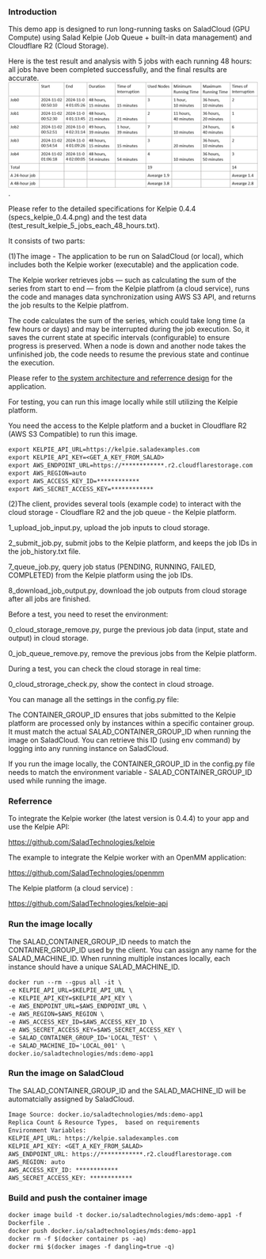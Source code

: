 ### Introduction

This demo app is designed to run long-running tasks on SaladCloud (GPU Compute) using Salad Kelpie (Job Queue + built-in data management) and Cloudflare R2 (Cloud Storage).

Here is the test result and analysis with 5 jobs with each running 48 hours: all jobs have been completed successfully, and the final results are accurate.
![test_result](test_result_kelpie_5_jobs_each_48_hours.png).

Please refer to the detailed specifications for Kelpie 0.4.4 (specs_kelpie_0.4.4.png) and the test data (test_result_kelpie_5_jobs_each_48_hours.txt).

It consists of two parts:

(1)The image - The application to be run on SaladCloud (or local), which includes both the Kelpie worker (executable) and the application code.

The Kelpie worker retrieves jobs — such as calculating the sum of the series from start to end — from the Kelpie platfrom (a cloud service), runs the code and manages data synchronization using AWS S3 API, and returns the job results to the Kelpie platfrom.

The code calculates the sum of the series, which could take long time (a few hours or days) and may be interrupted during the job execution. So, it saves the current state at specific intervals (configurable) to ensure progress is preserved. When a node is down and another node takes the unfinished job, the code needs to resume the previous state and continue the execution.

Please refer to [the system architecture and referrence design](https://github.com/SaladTechnologies/mds/blob/main/SCE_Architectural_Overview/5_long_running_tasks.png) for the application.

For testing, you can run this image locally while still utilizing the Kelpie platform.

You need the access to the Kelple platform and a bucket in Cloudflare R2 (AWS S3 Compatible) to run this image.

```
export KELPIE_API_URL=https://kelpie.saladexamples.com
export KELPIE_API_KEY=<GET_A_KEY_FROM_SALAD>
export AWS_ENDPOINT_URL=https://************.r2.cloudflarestorage.com
export AWS_REGION=auto
export AWS_ACCESS_KEY_ID=************
export AWS_SECRET_ACCESS_KEY=************
```

(2)The client, provides several tools (example code) to interact with the cloud storage - Cloudflare R2 and the job queue - the Kelpie platform.

1_upload_job_input.py, upload the job inputs to cloud storage.

2_submit_job.py, submit jobs to the Kelpie platform, and keeps the job IDs in the job_history.txt file.

7_queue_job.py, query job status (PENDING, RUNNING, FAILED, COMPLETED) from the Kelpie platform using the job IDs.

8_download_job_output.py, download the job outputs from cloud storage after all jobs are finished.

Before a test, you need to reset the environment:

0_cloud_storage_remove.py, purge the previous job data (input, state and output) in cloud storage.

0_job_queue_remove.py, remove the previous jobs from the Kelpie platform.

During a test, you can check the cloud storage in real time:

0_cloud_strorage_check.py, show the contect in cloud stroage.


You can manage all the settings in the config.py file:

The CONTAINER_GROUP_ID ensures that jobs submitted to the Kelpie platform are processed only by instances within a specific container group. It must match the actual SALAD_CONTAINER_GROUP_ID when running the image on SaladCloud. You can retrieve this ID (using env command) by logging into any running instance on SaladCloud.

If you run the image locally,  the CONTAINER_GROUP_ID in the config.py file needs to match the environment variable - SALAD_CONTAINER_GROUP_ID used while running the image.

### Referrence

To integrate the Kelpie worker (the latest version is 0.4.4) to your app and use the Kelpie API: 

https://github.com/SaladTechnologies/kelpie

The example to integrate the Kelpie worker with an OpenMM application:

https://github.com/SaladTechnologies/openmm

The Kelpie platform (a cloud service) : 

https://github.com/SaladTechnologies/kelpie-api


### Run the image locally

The SALAD_CONTAINER_GROUP_ID needs to match the CONTAINER_GROUP_ID used by the client. You can assign any name for the SALAD_MACHINE_ID. When running multiple instances locally, each instance should have a unique SALAD_MACHINE_ID.

```
docker run --rm --gpus all -it \
-e KELPIE_API_URL=$KELPIE_API_URL \
-e KELPIE_API_KEY=$KELPIE_API_KEY \
-e AWS_ENDPOINT_URL=$AWS_ENDPOINT_URL \
-e AWS_REGION=$AWS_REGION \
-e AWS_ACCESS_KEY_ID=$AWS_ACCESS_KEY_ID \
-e AWS_SECRET_ACCESS_KEY=$AWS_SECRET_ACCESS_KEY \
-e SALAD_CONTAINER_GROUP_ID='LOCAL_TEST' \
-e SALAD_MACHINE_ID='LOCAL_001' \
docker.io/saladtechnologies/mds:demo-app1
```

### Run the image on SaladCloud

The SALAD_CONTAINER_GROUP_ID and the SALAD_MACHINE_ID will be automatcially assigned by SaladCloud.

```
Image Source: docker.io/saladtechnologies/mds:demo-app1
Replica Count & Resource Types,  based on requirements
Environment Variables:
KELPIE_API_URL: https://kelpie.saladexamples.com
KELPIE_API_KEY: <GET_A_KEY_FROM_SALAD>
AWS_ENDPOINT_URL: https://************.r2.cloudflarestorage.com
AWS_REGION: auto
AWS_ACCESS_KEY_ID: ************
AWS_SECRET_ACCESS_KEY: ************
```

### Build and push the container image

```
docker image build -t docker.io/saladtechnologies/mds:demo-app1 -f Dockerfile .
docker push docker.io/saladtechnologies/mds:demo-app1
docker rm -f $(docker container ps -aq)
docker rmi $(docker images -f dangling=true -q)
```